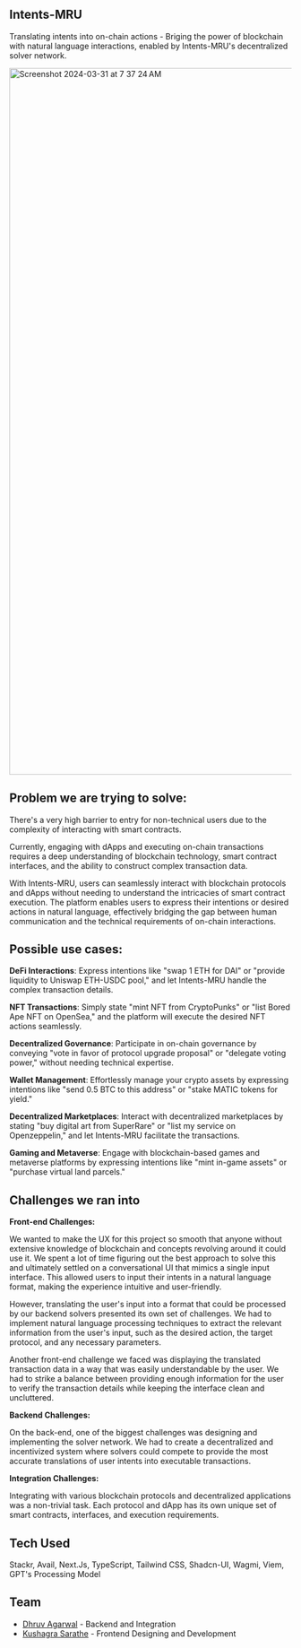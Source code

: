 ## Intents-MRU

<!-- Translating intents into on-chain actions. -->

Translating intents into on-chain actions - Briging the power of blockchain with natural language interactions, enabled by Intents-MRU's decentralized solver network.

<img width="1261" alt="Screenshot 2024-03-31 at 7 37 24 AM" src="https://github.com/Dhruv-2003/IntentsMRU/assets/91938348/a424942d-7d38-472a-8272-896842cb19c4">

## Problem we are trying to solve:

<!-- Intents-MRU solves a significant problem in the blockchain ecosystem:  -->

There's a very high barrier to entry for non-technical users due to the complexity of interacting with smart contracts.

Currently, engaging with dApps and executing on-chain transactions requires a deep understanding of blockchain technology, smart contract interfaces, and the ability to construct complex transaction data.

With Intents-MRU, users can seamlessly interact with blockchain protocols and dApps without needing to understand the intricacies of smart contract execution. The platform enables users to express their intentions or desired actions in natural language, effectively bridging the gap between human communication and the technical requirements of on-chain interactions.

## Possible use cases:

**DeFi Interactions**: Express intentions like "swap 1 ETH for DAI" or "provide liquidity to Uniswap ETH-USDC pool," and let Intents-MRU handle the complex transaction details.

**NFT Transactions**: Simply state "mint NFT from CryptoPunks" or "list Bored Ape NFT on OpenSea," and the platform will execute the desired NFT actions seamlessly.

**Decentralized Governance**: Participate in on-chain governance by conveying "vote in favor of protocol upgrade proposal" or "delegate voting power," without needing technical expertise.

**Wallet Management**: Effortlessly manage your crypto assets by expressing intentions like "send 0.5 BTC to this address" or "stake MATIC tokens for yield."

**Decentralized Marketplaces**: Interact with decentralized marketplaces by stating "buy digital art from SuperRare" or "list my service on Openzeppelin," and let Intents-MRU facilitate the transactions.

**Gaming and Metaverse**: Engage with blockchain-based games and metaverse platforms by expressing intentions like "mint in-game assets" or "purchase virtual land parcels."

## Challenges we ran into

**Front-end Challenges:**

We wanted to make the UX for this project so smooth that anyone without extensive knowledge of blockchain and concepts revolving around it could use it. We spent a lot of time figuring out the best approach to solve this and ultimately settled on a conversational UI that mimics a single input interface. This allowed users to input their intents in a natural language format, making the experience intuitive and user-friendly.

However, translating the user's input into a format that could be processed by our backend solvers presented its own set of challenges. We had to implement natural language processing techniques to extract the relevant information from the user's input, such as the desired action, the target protocol, and any necessary parameters.

Another front-end challenge we faced was displaying the translated transaction data in a way that was easily understandable by the user. We had to strike a balance between providing enough information for the user to verify the transaction details while keeping the interface clean and uncluttered.

**Backend Challenges:**

On the back-end, one of the biggest challenges was designing and implementing the solver network. We had to create a decentralized and incentivized system where solvers could compete to provide the most accurate translations of user intents into executable transactions.

**Integration Challenges:**

Integrating with various blockchain protocols and decentralized applications was a non-trivial task. Each protocol and dApp has its own unique set of smart contracts, interfaces, and execution requirements.

## Tech Used

Stackr, Avail, Next.Js, TypeScript, Tailwind CSS, Shadcn-UI, Wagmi, Viem, GPT's Processing Model

## Team

- [Dhruv Agarwal](https://bento.me/0xdhruv) - Backend and Integration
- [Kushagra Sarathe](https://bento.me/kushagrasarathe) - Frontend Designing and Development
